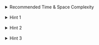 <br>
<details class="hint-accordion">  
    <summary>Recommended Time & Space Complexity</summary>
    <p>
    You should aim for a solution with <code>O(n)</code> time and <code>O(1)</code> space, where <code>n</code> is the size of the input array.
    </p>
</details>

<br>
<details class="hint-accordion">  
    <summary>Hint 1</summary>
    <p>
    An important observation is that we can ignore triplets with values greater than the target triplet.
    </p>
</details>

<br>
<details class="hint-accordion">  
    <summary>Hint 2</summary>
    <p>
    Specifically, if a triplet <code>t</code> has any element greater than the corresponding value in <code>target</code> (i.e., <code>t[0] > target[0]</code>, <code>t[1] > target[1]</code>, or <code>t[2] > target[2]</code>), we can discard it. This is because using such a triplet in operations would exceed the target values, making it invalid.
    </p>
</details>

<br>
<details class="hint-accordion">  
    <summary>Hint 3</summary>
    <p>
    Now, from the remaining valid triplets, we only need to check whether the target triplet values exist. Since all values in the valid triplets are less than or equal to the corresponding values in the target triplet, finding the target triplet among them guarantees that we can achieve it.
    </p>
</details>
